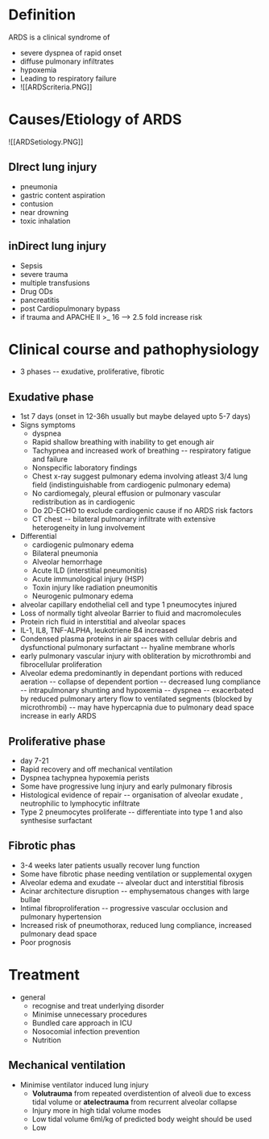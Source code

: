 # Definition 
ARDS is a clinical syndrome of 
* severe dyspnea of rapid onset
* diffuse pulmonary infiltrates
* hypoxemia
* Leading to respiratory failure
* ![[ARDScriteria.PNG]]

# Causes/Etiology of ARDS
![[ARDSetiology.PNG]]
## DIrect lung injury
* pneumonia
* gastric content aspiration
* contusion
* near drowning
* toxic inhalation

## inDirect lung injury
* Sepsis
* severe trauma 
* multiple transfusions
* Drug ODs
* pancreatitis
* post Cardiopulmonary bypass
* if trauma and APACHE II >_ 16 --> 2.5 fold increase risk
# Clinical course and pathophysiology
- 3 phases -- exudative, proliferative, fibrotic 
## Exudative phase 
- 1st 7 days (onset in 12-36h usually but maybe delayed upto 5-7 days)
- Signs symptoms
    - dyspnea
    - Rapid shallow breathing with inability to get enough air 
    - Tachypnea and increased work of breathing -- respiratory fatigue and failure
    - Nonspecific laboratory findings
    - Chest x-ray suggest pulmonary edema involving atleast 3/4 lung field (indistinguishable from cardiogenic pulmonary edema)
    - No cardiomegaly, pleural effusion or pulmonary vascular redistribution as in cardiogenic
    - Do 2D-ECHO to exclude cardiogenic cause if no ARDS risk factors
    - CT chest -- bilateral pulmonary infiltrate with extensive heterogeneity in lung involvement
- Differential
    - cardiogenic pulmonary edema
    - Bilateral pneumonia
    - Alveolar hemorrhage
    - Acute ILD (interstitial pneumonitis)
    - Acute immunological injury (HSP)
    - Toxin injury like radiation pneumonitis
    - Neurogenic pulmonary edema
- alveolar capillary endothelial cell and type 1 pneumocytes injured
- Loss of normally tight alveolar Barrier to fluid and macromolecules
- Protein rich fluid in interstitial and alveolar spaces 
- IL-1, IL8, TNF-ALPHA, leukotriene B4 increased 
- Condensed plasma proteins in air spaces with cellular debris and dysfunctional pulmonary surfactant -- hyaline membrane whorls 
- early pulmonary vascular injury with obliteration by microthrombi and fibrocellular proliferation
- Alveolar edema predominantly in dependant portions with reduced aeration -- collapse of dependent portion -- decreased lung compliance -- intrapulmonary shunting and hypoxemia -- dyspnea -- exacerbated by reduced pulmonary artery flow to ventilated segments (blocked by microthrombi) -- may have hypercapnia due to pulmonary dead space increase in early ARDS 
## Proliferative phase 
- day 7-21 
- Rapid recovery and off mechanical ventilation 
- Dyspnea tachypnea hypoxemia perists 
- Some have progressive lung injury and early pulmonary fibrosis
- Histological evidence of repair -- organisation of alveolar exudate , neutrophilic to lymphocytic infiltrate
- Type 2 pneumocytes proliferate -- differentiate into type 1 and also synthesise surfactant
## Fibrotic phas
- 3-4 weeks later patients usually recover lung function
- Some have fibrotic phase needing ventilation or supplemental oxygen 
- Alveolar edema and exudate -- alveolar duct and interstitial fibrosis
- Acinar architecture disruption -- emphysematous changes with large bullae 
- Intimal fibroproliferation -- progressive vascular occlusion and pulmonary hypertension
- Increased risk of pneumothorax, reduced lung compliance, increased pulmonary dead space 
- Poor prognosis
# Treatment
- general
    - recognise and treat underlying disorder
    - Minimise unnecessary procedures
    - Bundled care approach in ICU 
    - Nosocomial infection prevention
    - Nutrition
## Mechanical ventilation
- Minimise ventilator induced lung injury
    - **Volutrauma** from repeated overdistention of alveoli due to excess tidal volume or **atelectrauma** from recurrent alveolar collapse
    - Injury more in high tidal volume modes 
    - Low tidal volume 6ml/kg of predicted body weight should be used  
    - Low 


